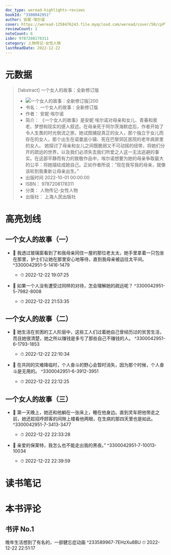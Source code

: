 ```yaml
---
doc_type: weread-highlights-reviews
bookId: "3300042951"
author: 安妮·埃尔诺
cover: https://weread-1258476243.file.myqcloud.com/weread/cover/50/cpPlatform_5eYbaBXNuVuXCMmfnshBUv/t7_cpPlatform_5eYbaBXNuVuXCMmfnshBUv.jpg
reviewCount: 1
noteCount: 6
isbn: 9787208178311
category: 人物传记-女性人物
lastReadDate: 2022-12-22
---
```

# 元数据
> [!abstract] 一个女人的故事：全新修订版
> - ![ 一个女人的故事：全新修订版|200](https://weread-1258476243.file.myqcloud.com/weread/cover/50/cpPlatform_5eYbaBXNuVuXCMmfnshBUv/t7_cpPlatform_5eYbaBXNuVuXCMmfnshBUv.jpg)
> - 书名： 一个女人的故事：全新修订版
> - 作者： 安妮·埃尔诺
> - 简介： 《一个女人的故事》是安妮·埃尔诺对母亲和女儿、青春和衰老、梦想和现实的感人叙述。在母亲死于阿尔茨海默症后，作者开始了令人生畏的时光倒流之旅，她试图捕捉真正的女人，那个独立于女儿而存在的女人，那个出生在诺曼底小镇、死在巴黎郊区医院的老年病房里的女人。
   她探讨了母亲和女儿之间既脆弱又不可动摇的纽带，将她们分开的疏远的世界，以及我们必须失去我们所爱之人这一无法逃避的事实。在这部平静而有力的致敬作品中，埃尔诺想要为她的母亲争取最大的公平：将她描绘成她自己。正如作者所说：“现在我写我的母亲，就像该轮到我重新让母亲出生。”
> - 出版时间 2022-10-01 00:00:00
> - ISBN： 9787208178311
> - 分类： 人物传记-女性人物
> - 出版社： 上海人民出版社

# 高亮划线

## 一个女人的故事（一）


- 📌 我透过玻璃窗看到了和我母亲同住一屋的那位老太太，她手里拿着一只包坐在那里，护士们让她在那里安心地等待，直到我母亲被运往太平间。 ^3300042951-5-1416-1479
    - ⏱ 2022-12-22 19:07:25 

- 📌 如果一个人没有遭受过同样的对待，怎会理解她的疏远呢？ ^3300042951-5-7982-8008
    - ⏱ 2022-12-22 21:53:35 
## 一个女人的故事（二）


- 📌 她生活在贫困的工人阶层中，这些工人们过着她自己曾经历过的贫苦生活，而且她很清楚，她之所以赚钱是多亏了那些自己不赚钱的人。 ^3300042951-6-1793-1853
    - ⏱ 2022-12-22 22:10:34 

- 📌 在共同的灾难降临时，个人奋斗的野心会暂时消失，因为那个时候，个人奋斗是无用的。 ^3300042951-6-3912-3951
    - ⏱ 2022-12-22 22:12:25 
## 一个女人的故事（三）


- 📌 第一天晚上，她还和他躺在一张床上，睡在他身边。直到灵车把他带走之前，她还趁招呼顾客的间隙上楼看他两眼，在生病的那四天里也是如此。 ^3300042951-7-3413-3477
    - ⏱ 2022-12-22 22:33:28 

- 📌 亲爱的保莱特，我怎么也不能走出我的黑夜。” ^3300042951-7-10013-10034
    - ⏱ 2022-12-22 22:39:59 
# 读书笔记

# 本书评论

## 书评 No.1 
晚年生活想到了有名的，一部健忘症动画 ^233589967-7EHzXu8BU
⏱ 2022-12-22 22:51:17
